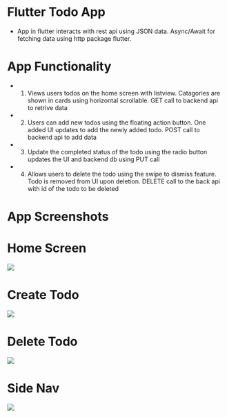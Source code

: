 # Flutter Todo App
- App in flutter interacts with rest api using JSON data. Async/Await for fetching data using http package flutter.

# App Functionality 

- 1. Views users todos on the home screen with listview. Catagories are shown in cards using horizontal scrollable. GET call to backend api to retrive data
- 2. Users can add new todos using the floating action button. One added UI updates to add the newly added todo. POST call to backend api to add data
- 3. Update the completed status of the todo using the radio button updates the UI and backend db using PUT call
- 4. Allows users to delete the todo using the swipe to dismiss feature. Todo is removed from UI upon deletion. DELETE call to the back api with id of the todo to be deleted

# App Screenshots

# Home Screen
![](images/homeScreen.PNG)

# Create Todo
![](images/createTask.PNG)

# Delete Todo
![](images/delete.PNG)

# Side Nav
![](images/sideNav.PNG)



